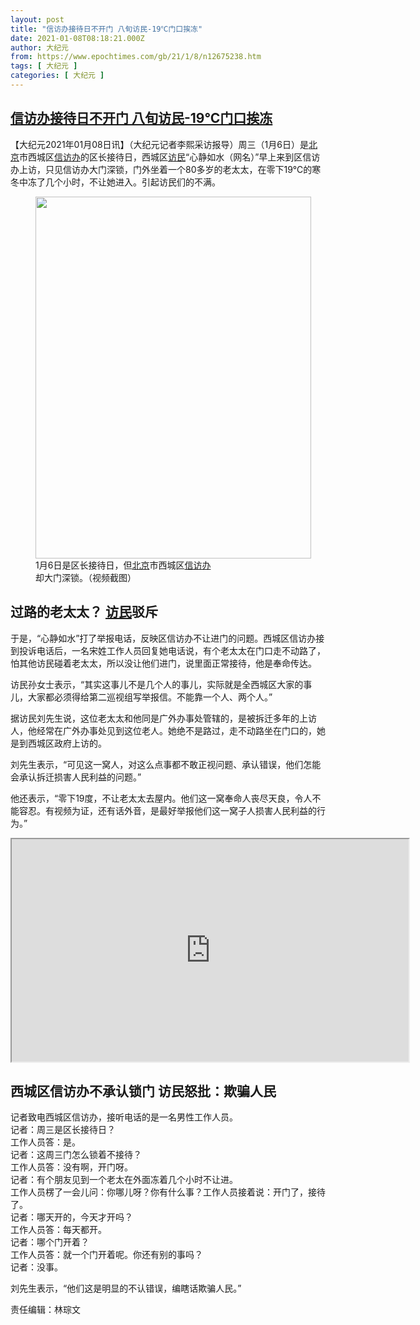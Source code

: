 ```yaml
---
layout: post
title: "信访办接待日不开门 八旬访民-19℃门口挨冻"
date: 2021-01-08T08:18:21.000Z
author: 大纪元
from: https://www.epochtimes.com/gb/21/1/8/n12675238.htm
tags: [ 大纪元 ]
categories: [ 大纪元 ]
---
```

<!--1610093901000-->
[信访办接待日不开门 八旬访民-19℃门口挨冻](https://www.epochtimes.com/gb/21/1/8/n12675238.htm)
------

<div>
<p>【大纪元2021年01月08日讯】（大纪元记者李熙采访报导）周三（1月6日）是<a href="https://www.epochtimes.com/gb/tag/%E5%8C%97%E4%BA%AC.html">北京</a>市西城区<a href="https://www.epochtimes.com/gb/tag/%E4%BF%A1%E8%AE%BF%E5%8A%9E.html">信访办</a>的区长接待日，西城区<a href="https://www.epochtimes.com/gb/tag/%E8%AE%BF%E6%B0%91.html">访民</a>“心静如水（网名）”早上来到区信访办上访，只见信访办大门深锁，门外坐着一个80多岁的老太太，在零下19℃的寒冬中冻了几个小时，不让她进入。引起访民们的不满。</p><figure id="attachment_12675284" style="width: 441px" class="wp-caption aligncenter"><a href="https://i.epochtimes.com/assets/uploads/2021/01/3.png"><img class="size-full wp-image-12675284" src="https://i.epochtimes.com/assets/uploads/2021/01/3.png" alt="" width="441" height="579" /></a><figcaption class="wp-caption-text">1月6日是区长接待日，但<a href="https://www.epochtimes.com/gb/tag/%E5%8C%97%E4%BA%AC.html">北京</a>市西城区<a href="https://www.epochtimes.com/gb/tag/%E4%BF%A1%E8%AE%BF%E5%8A%9E.html">信访办</a>却大门深锁。（视频截图）</figcaption></figure><h2>过路的老太太？ <a href="https://www.epochtimes.com/gb/tag/%E8%AE%BF%E6%B0%91.html">访民</a>驳斥</h2><p>于是，“心静如水”打了举报电话，反映区信访办不让进门的问题。西城区信访办接到投诉电话后，一名宋姓工作人员回复她电话说，有个老太太在门口走不动路了，怕其他访民碰着老太太，所以没让他们进门，说里面正常接待，他是奉命传达。</p><p>访民孙女士表示，“其实这事儿不是几个人的事儿，实际就是全西城区大家的事儿，大家都必须得给第二巡视组写举报信。不能靠一个人、两个人。”</p><p>据访民刘先生说，这位老太太和他同是广外办事处管辖的，是被拆迁多年的上访人，他经常在广外办事处见到这位老人。她绝不是路过，走不动路坐在门口的，她是到西城区政府上访的。</p><p>刘先生表示，“可见这一窝人，对这么点事都不敢正视问题、承认错误，他们怎能会承认拆迁损害人民利益的问题。”</p><p>他还表示，“零下19度，不让老太太去屋内。他们这一窝奉命人丧尽天良，令人不能容忍。有视频为证，还有话外音，是最好举报他们这一窝子人损害人民利益的行为。”</p><div class="video_fit_container">        <iframe width="635" height="356" class="video_frame" src="https://www.youtube.com/embed/odfKevHI8rE?wmode=transparent&#038;wmode=opaque" allowfullscreen></iframe></div><h2>西城区信访办不承认锁门 访民怒批：欺骗人民</h2><p>记者致电西城区信访办，接听电话的是一名男性工作人员。<br />记者：周三是区长接待日？<br />工作人员答：是。<br />记者：这周三门怎么锁着不接待？<br />工作人员答：没有啊，开门呀。<br />记者：有个朋友见到一个老太在外面冻着几个小时不让进。<br />工作人员楞了一会儿问：你哪儿呀？你有什么事？工作人员接着说：开门了，接待了。<br />记者：哪天开的，今天才开吗？<br />工作人员答：每天都开。<br />记者：哪个门开着？<br />工作人员答：就一个门开着呢。你还有别的事吗？<br />记者：没事。</p><p>刘先生表示，“他们这是明显的不认错误，编瞎话欺骗人民。”</p><p>责任编辑：林琮文</p>
</div>
